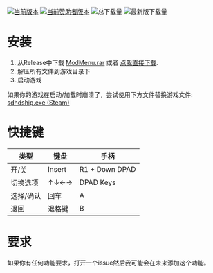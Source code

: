 [![当前版本](https://img.shields.io/github/v/release/sneakyevil/SleepingDogs-ModMenu?label=当前版本&color=red)](https://github.com/sneakyevil/SleepingDogs-ModMenu/releases/latest/download/ModMenu.rar)
[![当前赞助者版本](https://img.shields.io/badge/当前赞助者版本-v1.15.2-red)](README_sponsor.md)
![总下载量](https://img.shields.io/github/downloads/sneakyevil/SleepingDogs-ModMenu/total?label=总下载量&color=red)
![最新版下载量](https://img.shields.io/github/downloads/sneakyevil/SleepingDogs-ModMenu/latest/total?color=red&label=最新版下载量)

# 安装
1. 从Release中下载 [ModMenu.rar](https://github.com/sneakyevil/SleepingDogs-ModMenu/releases/latest) 或者 [点我直接下载](https://github.com/sneakyevil/SleepingDogs-ModMenu/releases/latest/download/ModMenu.rar).
2. 解压所有文件到游戏目录下
3. 启动游戏

如果你的游戏在启动/加载时崩溃了，尝试使用下方文件替换游戏文件:
[sdhdship.exe (Steam)](https://mega.nz/file/fK5SWARD#1fAWkxAHaKCIMDaJ5XAQKvjs6gK4RCQo5ZlvvtHWtVw)

# 快捷键
| 类型 | 键盘 | 手柄 |
| ------------- | ------------- | ------------- |
| 开/关 | Insert | R1 + Down DPAD |
| 切换选项 | ↑↓←→ | DPAD Keys |
| 选择/确认 | 回车 | A |
| 退回 | 退格键 | B |

# 要求
如果你有任何功能要求，打开一个issue然后我可能会在未来添加这个功能。
